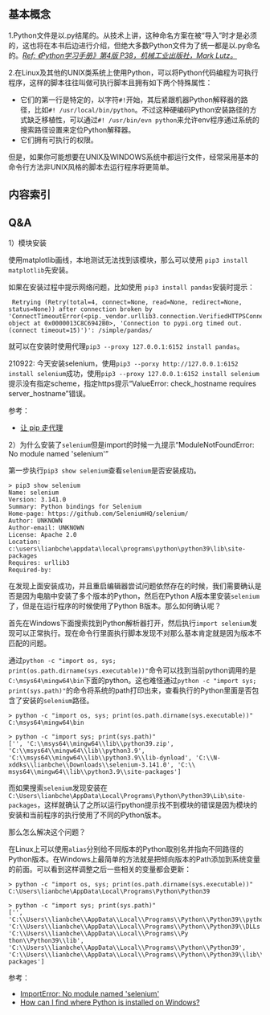 ## 基本概念

1.Python文件是以.py结尾的。从技术上讲，这种命名方案在被“导入”时才是必须的，这也将在本书后边进行介绍，但绝大多数Python文件为了统一都是以.py命名的。[*Ref: 《Python学习手册》第4版 P38，机械工业出版社，Mark Lutz。*]()

2.在Linux及其他的UNIX类系统上使用Python，可以将Python代码编程为可执行程序，这样的脚本往往叫做可执行脚本且拥有如下两个特殊属性：

- 它们的第一行是特定的，以字符`#!`开始，其后紧跟机器Python解释器的路径，比如`#! /usr/local/bin/python`。不过这种硬编码Python安装路径的方式缺乏移植性，可以通过`#! /usr/bin/evn python`来允许env程序通过系统的搜索路径设置来定位Python解释器。
- 它们拥有可执行的权限。

但是，如果你可能想要在UNIX及WINDOWS系统中都运行文件，经常采用基本的命令行方法非UNIX风格的脚本去运行程序将更简单。

## 内容索引


## Q&A

1）模块安装

使用matplotlib画线，本地测试无法找到该模块，那么可以使用 `pip3 install matplotlib`先安装。

如果在安装过程中提示网络问题，比如使用 `pip3 install pandas`安装时提示：

```
 Retrying (Retry(total=4, connect=None, read=None, redirect=None, status=None)) after connection broken by 'ConnectTimeoutError(<pip._vendor.urllib3.connection.VerifiedHTTPSConnection object at 0x0000013C8C6942B0>, 'Connection to pypi.org timed out. (connect timeout=15)')': /simple/pandas/
```

就可以在安装时使用代理`pip3 --proxy 127.0.0.1:6152 install pandas`。

210922: 今天安装selenium，使用`pip3 --porxy http://127.0.0.1:6152 install selenium`成功，使用`pip3 --proxy 127.0.0.1:6152 install selenium`提示没有指定scheme，指定https提示“ValueError: check_hostname requires server_hostname”错误。

参考：

- [让 pip 走代理](https://www.logcg.com/archives/1914.html)


2）为什么安装了`selenium`但是import的时候一九提示“ModuleNotFoundError: No module named 'selenium'”

第一步执行`pip3 show selenium`查看`selenium`是否安装成功。

```
> pip3 show selenium
Name: selenium
Version: 3.141.0
Summary: Python bindings for Selenium
Home-page: https://github.com/SeleniumHQ/selenium/
Author: UNKNOWN
Author-email: UNKNOWN
License: Apache 2.0
Location: c:\users\lianbche\appdata\local\programs\python\python39\lib\site-packages
Requires: urllib3
Required-by:
```

在发现上面安装成功，并且重启编辑器尝试问题依然存在的时候，我们需要确认是否是因为电脑中安装了多个版本的Python，然后在Python A版本里安装`selenium`了，但是在运行程序的时候使用了Python B版本。那么如何确认呢？

首先在Windows下面搜索找到Python解析器打开，然后执行`import selenium`发现可以正常执行。现在命令行里面执行脚本发现不对那么基本肯定就是因为版本不匹配的问题。

通过`python -c "import os, sys; print(os.path.dirname(sys.executable))"`命令可以找到当前python调用的是`C:\msys64\mingw64\bin`下面的python。这也难怪通过`python -c "import sys; print(sys.path)"`的命令将系统的path打印出来，查看执行的Python里面是否包含了安装的`selenium`路径。

```
> python -c "import os, sys; print(os.path.dirname(sys.executable))"
C:\msys64\mingw64\bin

> python -c "import sys; print(sys.path)"
['', 'C:\\msys64\\mingw64\\lib\\python39.zip', 'C:\\msys64\\mingw64\\lib\\python3.9', 'C:\\msys64\\mingw64\\lib\\python3.9\\lib-dynload', 'C:\\N-xddks\\lianbche\\Downloads\\selenium-3.141.0', 'C:\\
msys64\\mingw64\\lib\\python3.9\\site-packages']
```

而如果搜索`selenium`发现安装在`C:\Users\lianbche\AppData\Local\Programs\Python\Python39\Lib\site-packages`，这样就确认了之所以运行python提示找不到模块的错误是因为模块的安装和当前程序的执行使用了不同的Python版本。

那么怎么解决这个问题？

在Linux上可以使用`alias`分别给不同版本的Python取别名并指向不同路径的Python版本。在Windows上最简单的方法就是把倾向版本的Path添加到系统变量的前面。可以看到这样调整之后一些相关的变量都会更新：

```
> python -c "import os, sys; print(os.path.dirname(sys.executable))"
C:\Users\lianbche\AppData\Local\Programs\Python\Python39

> python -c "import sys; print(sys.path)"
['', 'C:\\Users\\lianbche\\AppData\\Local\\Programs\\Python\\Python39\\python39.zip', 'C:\\Users\\lianbche\\AppData\\Local\\Programs\\Python\\Python39\\DLLs', 'C:\\Users\\lianbche\\AppData\\Local\\Programs\\Py
thon\\Python39\\lib', 'C:\\Users\\lianbche\\AppData\\Local\\Programs\\Python\\Python39', 'C:\\Users\\lianbche\\AppData\\Local\\Programs\\Python\\Python39\\lib\\site-packages']
```


参考：

- [ImportError: No module named 'selenium'](https://stackoverflow.com/questions/31147660/importerror-no-module-named-selenium)
- [How can I find where Python is installed on Windows?](https://stackoverflow.com/questions/647515/how-can-i-find-where-python-is-installed-on-windows)
